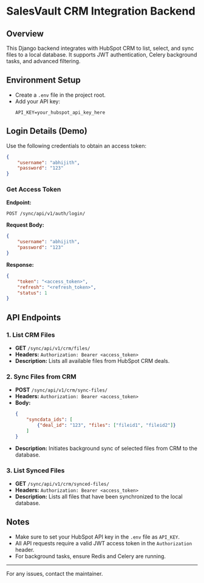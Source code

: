 # SalesVault CRM Integration Backend

## Overview
This Django backend integrates with HubSpot CRM to list, select, and sync files to a local database. It supports JWT authentication, Celery background tasks, and advanced filtering.

## Environment Setup
- Create a `.env` file in the project root.
- Add your API key:
  ```
  API_KEY=your_hubspot_api_key_here
  ```

## Login Details (Demo)
Use the following credentials to obtain an access token:
```json
{
    "username": "abhijith",
    "password": "123"
}
```

### Get Access Token
**Endpoint:**
```
POST /sync/api/v1/auth/login/
```
**Request Body:**
```json
{
    "username": "abhijith",
    "password": "123"
}
```
**Response:**
```json
{
    "token": "<access_token>",
    "refresh": "<refresh_token>",
    "status": 1
}
```

## API Endpoints

### 1. List CRM Files
- **GET** `/sync/api/v1/crm/files/`
- **Headers:** `Authorization: Bearer <access_token>`
- **Description:** Lists all available files from HubSpot CRM deals.

### 2. Sync Files from CRM
- **POST** `/sync/api/v1/crm/sync-files/`
- **Headers:** `Authorization: Bearer <access_token>`
- **Body:**
  ```json
  {
      "syncdata_ids": [
          {"deal_id": "123", "files": ["fileid1", "fileid2"]}
      ]
  }
  ```
- **Description:** Initiates background sync of selected files from CRM to the database.

### 3. List Synced Files
- **GET** `/sync/api/v1/crm/synced-files/`
- **Headers:** `Authorization: Bearer <access_token>`
- **Description:** Lists all files that have been synchronized to the local database.

## Notes
- Make sure to set your HubSpot API key in the `.env` file as `API_KEY`.
- All API requests require a valid JWT access token in the `Authorization` header.
- For background tasks, ensure Redis and Celery are running.

---
For any issues, contact the maintainer.
